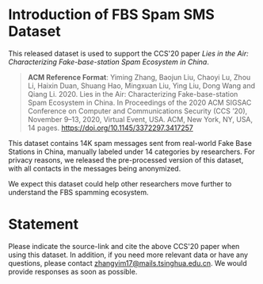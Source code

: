 # Introduction of FBS Spam SMS Dataset

This released dataset is used to support the CCS'20 paper *Lies in the Air: Characterizing Fake-base-station Spam Ecosystem in China*.

>**ACM Reference Format**: Yiming Zhang, Baojun Liu, Chaoyi Lu, Zhou Li, Haixin Duan, Shuang Hao, Mingxuan Liu, Ying Liu, Dong Wang and Qiang Li. 2020. Lies in the Air: Characterizing Fake-base-station Spam Ecosystem in China. In Proceedings of the 2020 ACM SIGSAC Conference on Computer and Communications Security (CCS ’20), November 9–13, 2020, Virtual Event, USA. ACM, New York, NY, USA, 14 pages. https://doi.org/10.1145/3372297.3417257

This dataset contains 14K spam messages sent from real-world Fake Base Stations in China, manually labeled under 14 categories by researchers. For privacy reasons, we released the pre-processed version of this dataset, with all contacts in the messages being anonymized. 

We expect this dataset could help other researchers move further to understand the FBS spamming ecosystem.

# Statement

Please indicate the source-link and cite the above CCS'20 paper when using this dataset. In addition, if you need more relevant data or have any questions, please contact zhangyim17@mails.tsinghua.edu.cn. We would provide responses as soon as possible.  
